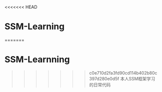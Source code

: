 <<<<<<< HEAD
# SSM-Learning
=======
# SSM-Learnning
>>>>>>> c0e710d2fa3fd90cd114b402b80c397d280e0d5f
本人SSM框架学习的日常代码

